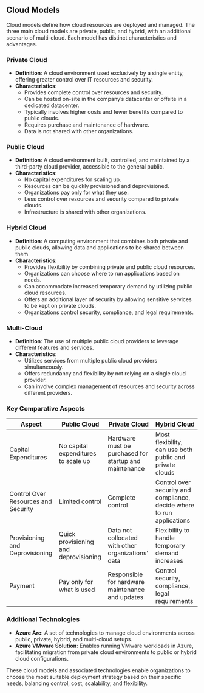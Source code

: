 ## Cloud Models

Cloud models define how cloud resources are deployed and managed. The three main cloud models are private, public, and hybrid, with an additional scenario of multi-cloud. Each model has distinct characteristics and advantages.

### Private Cloud
- **Definition**: A cloud environment used exclusively by a single entity, offering greater control over IT resources and security.
- **Characteristics**:
  - Provides complete control over resources and security.
  - Can be hosted on-site in the company’s datacenter or offsite in a dedicated datacenter.
  - Typically involves higher costs and fewer benefits compared to public clouds.
  - Requires purchase and maintenance of hardware.
  - Data is not shared with other organizations.

### Public Cloud
- **Definition**: A cloud environment built, controlled, and maintained by a third-party cloud provider, accessible to the general public.
- **Characteristics**:
  - No capital expenditures for scaling up.
  - Resources can be quickly provisioned and deprovisioned.
  - Organizations pay only for what they use.
  - Less control over resources and security compared to private clouds.
  - Infrastructure is shared with other organizations.

### Hybrid Cloud
- **Definition**: A computing environment that combines both private and public clouds, allowing data and applications to be shared between them.
- **Characteristics**:
  - Provides flexibility by combining private and public cloud resources.
  - Organizations can choose where to run applications based on needs.
  - Can accommodate increased temporary demand by utilizing public cloud resources.
  - Offers an additional layer of security by allowing sensitive services to be kept on private clouds.
  - Organizations control security, compliance, and legal requirements.

### Multi-Cloud
- **Definition**: The use of multiple public cloud providers to leverage different features and services.
- **Characteristics**:
  - Utilizes services from multiple public cloud providers simultaneously.
  - Offers redundancy and flexibility by not relying on a single cloud provider.
  - Can involve complex management of resources and security across different providers.

### Key Comparative Aspects

| Aspect                             | Public Cloud                              | Private Cloud                                  | Hybrid Cloud                                       |
|------------------------------------|-------------------------------------------|------------------------------------------------|----------------------------------------------------|
| Capital Expenditures               | No capital expenditures to scale up       | Hardware must be purchased for startup and maintenance | Most flexibility, can use both public and private clouds |
| Control Over Resources and Security| Limited control                           | Complete control                               | Control over security and compliance, decide where to run applications |
| Provisioning and Deprovisioning    | Quick provisioning and deprovisioning     | Data not collocated with other organizations' data | Flexibility to handle temporary demand increases       |
| Payment                            | Pay only for what is used                 | Responsible for hardware maintenance and updates| Control security, compliance, legal requirements       |

### Additional Technologies
- **Azure Arc**: A set of technologies to manage cloud environments across public, private, hybrid, and multi-cloud setups.
- **Azure VMware Solution**: Enables running VMware workloads in Azure, facilitating migration from private cloud environments to public or hybrid cloud configurations.

These cloud models and associated technologies enable organizations to choose the most suitable deployment strategy based on their specific needs, balancing control, cost, scalability, and flexibility.
